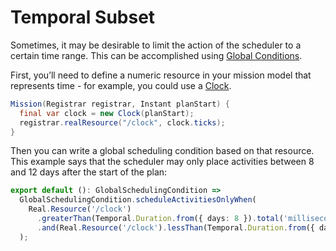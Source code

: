 # Temporal Subset

Sometimes, it may be desirable to limit the action of the scheduler to a certain time range.
This can be accomplished using [Global Conditions](../global-conditions).

First, you’ll need to define a numeric resource in your mission model that represents time - for example, you could use a [Clock](https://github.com/NASA-AMMOS/aerie/blob/develop/contrib/src/main/java/gov/nasa/jpl/aerie/contrib/models/Clock.java).

```java
Mission(Registrar registrar, Instant planStart) {
  final var clock = new Clock(planStart);
  registrar.realResource("/clock", clock.ticks);
}
```

Then you can write a global scheduling condition based on that resource.
This example says that the scheduler may only place activities between 8 and 12 days after the start of the plan:

```ts
export default (): GlobalSchedulingCondition =>
  GlobalSchedulingCondition.scheduleActivitiesOnlyWhen(
    Real.Resource('/clock')
      .greaterThan(Temporal.Duration.from({ days: 8 }).total('milliseconds'))
      .and(Real.Resource('/clock').lessThan(Temporal.Duration.from({ days: 12 }).total('milliseconds'))),
  );
```
